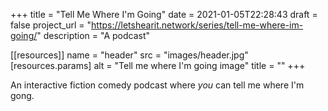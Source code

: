 +++
title = "Tell Me Where I'm Going"
date = 2021-01-05T22:28:43
draft = false
project_url = "https://letshearit.network/series/tell-me-where-im-going/"
description = "A podcast"

[[resources]]
  name = "header"
  src = "images/header.jpg"
  [resources.params]
    alt = "Tell me where I'm going image"
    title = ""
+++

An interactive fiction comedy podcast where *you* can tell me where I'm gong.
